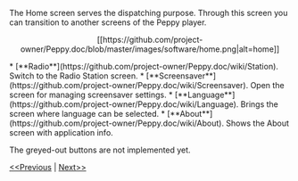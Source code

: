 The Home screen serves the dispatching purpose. Through this screen you can transition to another screens of the Peppy player.
<p align="center">
[[https://github.com/project-owner/Peppy.doc/blob/master/images/software/home.png|alt=home]]
</p>
* [**Radio**](https://github.com/project-owner/Peppy.doc/wiki/Station). Switch to the Radio Station screen.
* [**Screensaver**](https://github.com/project-owner/Peppy.doc/wiki/Screensaver). Open the screen for managing screensaver settings.
* [**Language**](https://github.com/project-owner/Peppy.doc/wiki/Language). Brings the screen where language can be selected.
* [**About**](https://github.com/project-owner/Peppy.doc/wiki/About). Shows the About screen with application info.

The greyed-out buttons are not implemented yet.

[<<Previous](https://github.com/project-owner/Peppy.doc/wiki/About) | [Next>>](https://github.com/project-owner/Peppy.doc/wiki/Station)